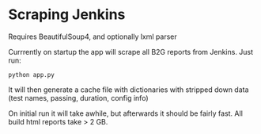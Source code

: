 Scraping Jenkins
================

Requires BeautifulSoup4, and optionally lxml parser

Currrently on startup the app will scrape all B2G reports from Jenkins. Just run:

	python app.py

It will then generate a cache file with dictionaries with stripped down data (test names, passing, duration, config info)

On initial run it will take awhile, but afterwards it should be fairly fast.
All build html reports take > 2 GB.

